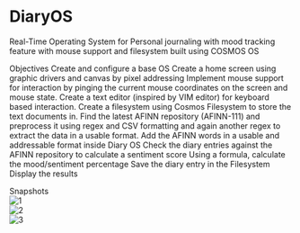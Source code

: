 # DiaryOS
Real-Time Operating System for Personal journaling with mood tracking feature with mouse support and filesystem  built using COSMOS OS 

Objectives
Create and configure a base OS
Create a home screen using graphic drivers and canvas by pixel addressing
Implement mouse support for interaction by pinging the current mouse coordinates on the screen and mouse state.
Create a text editor (inspired by VIM editor) for keyboard based interaction. 
Create a filesystem using Cosmos Filesystem to store the text documents in.
Find the latest AFINN repository (AFINN-111) and preprocess it using regex and CSV formatting and again another regex to extract the data in a usable format.
Add the AFINN words in a usable and addressable format inside Diary OS
Check the diary entries against the AFINN repository to calculate a sentiment score 
Using a formula, calculate the mood/sentiment percentage 
Save the diary entry in the Filesystem
Display the results

Snapshots
<br>
<img src="https://i.imgur.com/c0vWf6W.png" alt="1" >
<br>
<img src="https://i.imgur.com/7FBwGHo.png" alt="2" >
<br>
<img src="https://i.imgur.com/CZl2D49.png" alt="3" >

